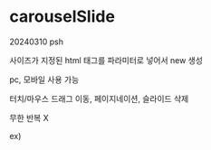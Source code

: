 # carouselSlide

20240310 psh
 
사이즈가 지정된 html 태그를 파라미터로 넣어서 new 생성 

pc, 모바일 사용 가능 

터치/마우스 드래그 이동, 페이지네이션, 슬라이드 삭제 

무한 반복 X 

ex) 
    <style>
      #section {
            position: absolute; 
            top: 50%; 
            left: 50%; 
            transform: translate(-50%,-50%); 
            display: block; 
            width: 500px;
            height: 500px; 
            border: 1px solid #000;
      }
    </style>
    <script>
      const section = <section id="section"></section>
      new CarouselSlide(section)
    </script>
   
